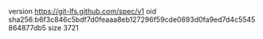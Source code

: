 version https://git-lfs.github.com/spec/v1
oid sha256:b6f3c846c5bdf7d0feaaa8eb127296f59cde0693d0fa9ed7d4c5545864877db5
size 3721
